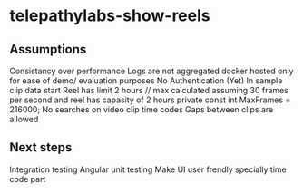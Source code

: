 # telepathylabs-show-reels

## Assumptions
Consistancy over performance
Logs are not aggregated docker hosted only for ease of demo/ evaluation purposes
No Authentication (Yet)
In sample clip data start
Reel has limit 2 hours
// max calculated assuming 30 frames per second and reel has capasity of 2 hours
        private const int MaxFrames = 216000;
No searches on video clip time codes
Gaps between clips are allowed  


## Next steps
Integration testing
Angular unit testing
Make UI user frendly specially time code part

